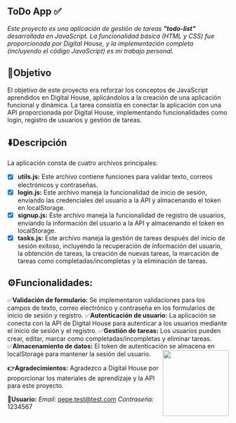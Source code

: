 ## ToDo App ✅

_Este proyecto es una aplicación de gestión de tareas **"todo-list"** desarrollada en JavaScript. La funcionalidad básica (HTML y CSS) fue proporcionada por Digital House, y la implementación completa (incluyendo el código JavaScript) es mi trabajo personal._

## 💪Objetivo

El objetivo de este proyecto era reforzar los conceptos de JavaScript aprendidos en Digital House, aplicándolos a la creación de una aplicación funcional y dinámica. La tarea consistía en conectar la aplicación con una API proporcionada por Digital House, implementando funcionalidades como login, registro de usuarios y gestión de tareas.

## ⬇️Descripción

La aplicación consta de cuatro archivos principales:

- [x] **utils.js:** Este archivo contiene funciones para validar texto, correos electrónicos y contraseñas.
- [x] **login.js:** Este archivo maneja la funcionalidad de inicio de sesión, enviando las credenciales del usuario a la API y almacenando el token en localStorage.
- [x] **signup.js:** Este archivo maneja la funcionalidad de registro de usuarios, enviando la información del usuario a la API y almacenando el token en localStorage.
- [x] **tasks.js:** Este archivo maneja la gestión de tareas después del inicio de sesión exitoso, incluyendo la recuperación de información del usuario, la obtención de tareas, la creación de nuevas tareas, la marcación de tareas como completadas/incompletas y la eliminación de tareas.

## ⚙️Funcionalidades:

✅**Validación de formulario:** Se implementaron validaciones para los campos de texto, correo electrónico y contraseña en los formularios de inicio de sesión y registro.
✅**Autenticación de usuario:** La aplicación se conecta con la API de Digital House para autenticar a los usuarios mediante el inicio de sesión y el registro.
✅**Gestión de tareas:** Los usuarios pueden crear, editar, marcar como completadas/incompletas y eliminar tareas.
✅**Almacenamiento de datos:** El token de autenticación se almacena en localStorage para mantener la sesión del usuario.
<img align="right" height="150" src="https://media.giphy.com/media/v1.Y2lkPTc5MGI3NjExYWhpMGJ5MGloajU1b3cxc3Bld2Nxc3pkOG9rcmIzOTVpMGNzNTlsMiZlcD12MV9pbnRlcm5hbF9naWZfYnlfaWQmY3Q9Zw/rkyY1h4MZxKM3wlEN8/giphy.gif"/>

**👉Agradecimientos:**
Agradezco a Digital House por proporcionar los materiales de aprendizaje y la API para este proyecto.

**👨Usuario:**
_Email:_ pepe.test@test.com
_Contraseña:_ 1234567
